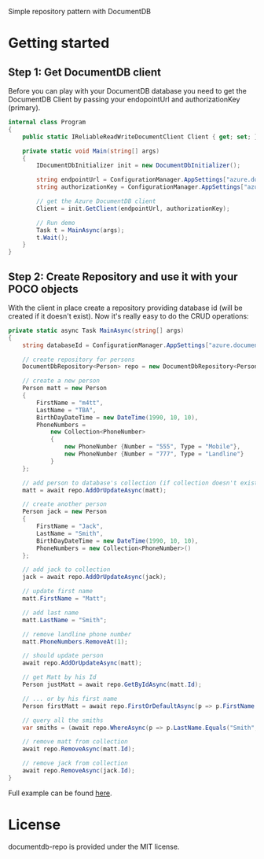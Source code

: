 Simple repository pattern with DocumentDB

# Getting started

## Step 1: Get DocumentDB client

Before you can play with your DocumentDB database you need to get the DocumentDB Client by passing your endopointUrl and  authorizationKey (primary).

```csharp
internal class Program
{
    public static IReliableReadWriteDocumentClient Client { get; set; }

	private static void Main(string[] args)
	{
		IDocumentDbInitializer init = new DocumentDbInitializer();

		string endpointUrl = ConfigurationManager.AppSettings["azure.documentdb.endpointUrl"];
		string authorizationKey = ConfigurationManager.AppSettings["azure.documentdb.authorizationKey"];

		// get the Azure DocumentDB client
		Client = init.GetClient(endpointUrl, authorizationKey);

		// Run demo
		Task t = MainAsync(args);
		t.Wait();
	}
}    
```

## Step 2: Create Repository and use it with your POCO objects

With the client in place create a repository providing database id (will be created if it doesn't exist). 
Now it's really easy to do the CRUD operations:

```csharp
private static async Task MainAsync(string[] args)
{
	string databaseId = ConfigurationManager.AppSettings["azure.documentdb.databaseId"];

	// create repository for persons
	DocumentDbRepository<Person> repo = new DocumentDbRepository<Person>(Client, databaseId);

	// create a new person
	Person matt = new Person
	{
		FirstName = "m4tt",
		LastName = "TBA",
		BirthDayDateTime = new DateTime(1990, 10, 10),
		PhoneNumbers =
			new Collection<PhoneNumber>
			{
				new PhoneNumber {Number = "555", Type = "Mobile"},
				new PhoneNumber {Number = "777", Type = "Landline"}
			}
	};

	// add person to database's collection (if collection doesn't exist it will be created and named as class name -it's a convenction, that can be configured during initialization of the repository)
	matt = await repo.AddOrUpdateAsync(matt);

	// create another person
	Person jack = new Person
	{
		FirstName = "Jack",
		LastName = "Smith",
		BirthDayDateTime = new DateTime(1990, 10, 10),
		PhoneNumbers = new Collection<PhoneNumber>()
	};

	// add jack to collection
	jack = await repo.AddOrUpdateAsync(jack);

	// update first name
	matt.FirstName = "Matt";

	// add last name
	matt.LastName = "Smith";

	// remove landline phone number
	matt.PhoneNumbers.RemoveAt(1);

	// should update person
	await repo.AddOrUpdateAsync(matt);

	// get Matt by his Id
	Person justMatt = await repo.GetByIdAsync(matt.Id);

	// ... or by his first name
	Person firstMatt = await repo.FirstOrDefaultAsync(p => p.FirstName.Equals("matt", StringComparison.OrdinalIgnoreCase));

	// query all the smiths
	var smiths = (await repo.WhereAsync(p => p.LastName.Equals("Smith", StringComparison.OrdinalIgnoreCase))).ToList();

	// remove matt from collection
	await repo.RemoveAsync(matt.Id);

	// remove jack from collection
	await repo.RemoveAsync(jack.Id);
}
```

Full example can be found [here](https://github.com/Crokus/documentdb-repo/blob/master/src/DocumentDb.Repository.Samples/Program.cs).

# License

documentdb-repo is provided under the MIT license.
